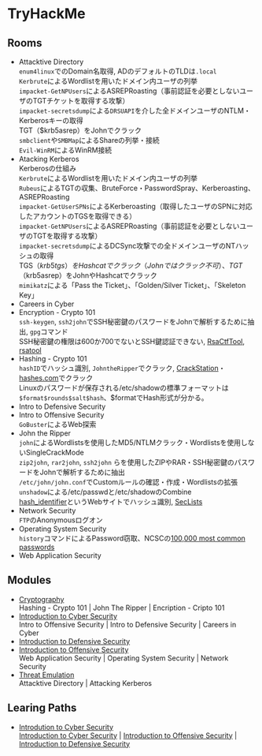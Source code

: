 # TryHackMe
## Rooms
- Attacktive Directory  
  `enum4linux`でのDomain名取得, ADのデフォルトのTLDは`.local`  
  `Kerbrute`によるWordlistを用いたドメイン内ユーザの列挙  
  `impacket-GetNPUsers`によるASREPRoasting（事前認証を必要としないユーザのTGTチケットを取得する攻撃）  
  `impacket-secretsdump`による`DRSUAPI`を介した全ドメインユーザのNTLM・Kerberosキーの取得  
  TGT（$krb5asrep）をJohnでクラック  
  `smbclient`や`SMBMap`によるShareの列挙・接続  
  `Evil-WinRM`によるWinRM接続
- Atacking Kerberos  
  Kerberosの仕組み  
  `Kerbrute`によるWordlistを用いたドメイン内ユーザの列挙  
  `Rubeus`によるTGTの収集、BruteForce・PasswordSpray、Kerberoasting、ASREPRoasting  
  `impacket-GetUserSPNs`によるKerberoasting（取得したユーザのSPNに対応したアカウントのTGSを取得できる）  
  `impacket-GetNPUsers`によるASREPRoasting（事前認証を必要としないユーザのTGTを取得する攻撃）  
  `impacket-secretsdump`によるDCSync攻撃での全ドメインユーザのNTハッシュの取得  
  TGS（$krb5tgs）をHashcatでクラック（Johnではクラック不可）、TGT（$krb5asrep）をJohnやHashcatでクラック  
  `mimikatz`による「Pass the Ticket」、「Golden/Silver Ticket」、「Skeleton Key」
- Careers in Cyber
- Encryption - Crypto 101  
  `ssh-keygen`, `ssh2john`でSSH秘密鍵のパスワードをJohnで解析するために抽出, `gpg`コマンド  
  SSH秘密鍵の権限は600か700でないとSSH鍵認証できない, [RsaCtfTool](https://github.com/Ganapati/RsaCtfTool), [rsatool](https://github.com/ius/rsatool)
- Hashing - Crypto 101  
  `hashID`でハッシュ識別, `JohntheRipper`でクラック, [CrackStation](https://crackstation.net/)・[hashes.com](https://hashes.com/en/decrypt/hash)でクラック  
  Linuxのパスワードが保存される/etc/shadowの標準フォーマットは`$format$rounds$salt$hash`、$formatでHash形式が分かる。
- Intro to Defensive Security
- Intro to Offensive Security  
  `GoBuster`によるWeb探索
- John the Ripper  
  `john`によるWordlistsを使用したMD5/NTLMクラック・Wordlistsを使用しないSingleCrackMode  
  `zip2john`, `rar2john`, `ssh2john` らを使用したZIPやRAR・SSH秘密鍵のパスワードをJohnで解析するために抽出  
  `/etc/john/john.conf`でCustomルールの確認・作成・Wordlistsの拡張  
  `unshadow`による/etc/passwdと/etc/shadowのCombine   
  [hash_identifier](https://hashes.com/en/tools/hash_identifier)というWebサイトでハッシュ識別, [SecLists](https://github.com/danielmiessler/SecLists)
- Network Security  
  `FTP`のAnonymousログオン
- Operating System Security  
  `history`コマンドによるPassword窃取、NCSCの[100,000 most common passwords](https://www.ncsc.gov.uk/blog-post/passwords-passwords-everywhere)
- Web Application Security


## Modules
- [Cryptography](https://tryhackme.com/module/cryptography)  
  Hashing - Crypto 101 | John The Ripper | Encription - Cripto 101
- [Introduction to Cyber Security](https://tryhackme.com/module/introduction-to-cyber-security)  
  Intro to Offensive Security | Intro to Defensive Security | Careers in Cyber
- [Introduction to Defensive Security](https://tryhackme.com/module/introduction-to-defensive-security)
- [Introduction to Offensive Security](https://tryhackme.com/module/introduction-to-offensive-security)  
  Web Application Security | Operating System Security | Network Security
- [Threat Emulation](https://tryhackme.com/module/threat-emulation-old)  
  Attacktive Directory | Attacking Kerberos


## Learing Paths
- [Introdution to Cyber Security](https://tryhackme.com/path/outline/introtocyber)  
  [Introduction to Cyber Security](https://tryhackme.com/module/introduction-to-cyber-security) | [Introduction to Offensive Security](https://tryhackme.com/module/introduction-to-offensive-security) | [Introduction to Defensive Security](https://tryhackme.com/module/introduction-to-defensive-security)
